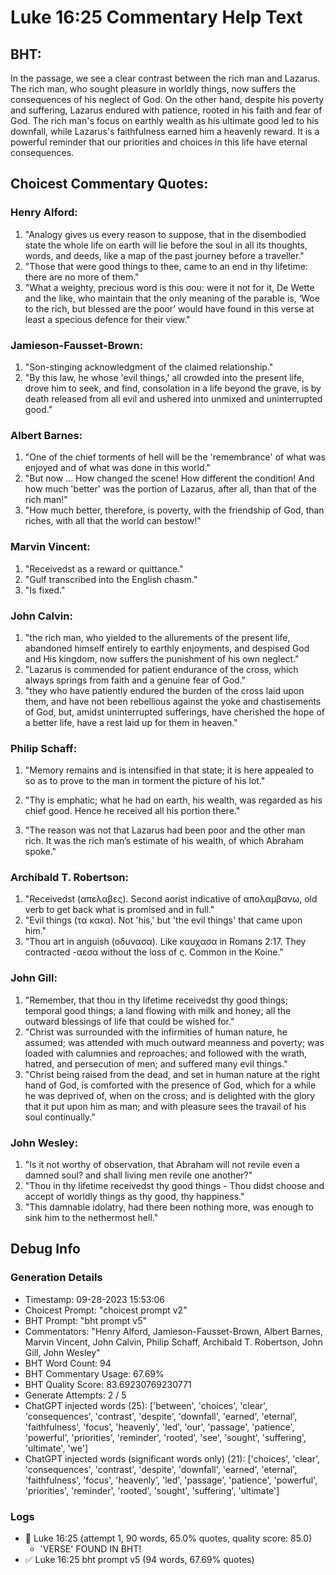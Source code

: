 # Luke 16:25 Commentary Help Text

## BHT:
In the passage, we see a clear contrast between the rich man and Lazarus. The rich man, who sought pleasure in worldly things, now suffers the consequences of his neglect of God. On the other hand, despite his poverty and suffering, Lazarus endured with patience, rooted in his faith and fear of God. The rich man's focus on earthly wealth as his ultimate good led to his downfall, while Lazarus's faithfulness earned him a heavenly reward. It is a powerful reminder that our priorities and choices in this life have eternal consequences.

## Choicest Commentary Quotes:
### Henry Alford:
1. "Analogy gives us every reason to suppose, that in the disembodied state the whole life on earth will lie before the soul in all its thoughts, words, and deeds, like a map of the past journey before a traveller."
2. "Those that were good things to thee, came to an end in thy lifetime: there are no more of them."
3. "What a weighty, precious word is this σου: were it not for it, De Wette and the like, who maintain that the only meaning of the parable is, ‘Woe to the rich, but blessed are the poor’ would have found in this verse at least a specious defence for their view."

### Jamieson-Fausset-Brown:
1. "Son-stinging acknowledgment of the claimed relationship."
2. "By this law, he whose 'evil things,' all crowded into the present life, drove him to seek, and find, consolation in a life beyond the grave, is by death released from all evil and ushered into unmixed and uninterrupted good."

### Albert Barnes:
1. "One of the chief torments of hell will be the 'remembrance' of what was enjoyed and of what was done in this world."
2. "But now ... How changed the scene! How different the condition! And how much 'better' was the portion of Lazarus, after all, than that of the rich man!"
3. "How much better, therefore, is poverty, with the friendship of God, than riches, with all that the world can bestow!"

### Marvin Vincent:
1. "Receivedst as a reward or quittance."
2. "Gulf transcribed into the English chasm."
3. "Is fixed."

### John Calvin:
1. "the rich man, who yielded to the allurements of the present life, abandoned himself entirely to earthly enjoyments, and despised God and His kingdom, now suffers the punishment of his own neglect."
2. "Lazarus is commended for patient endurance of the cross, which always springs from faith and a genuine fear of God."
3. "they who have patiently endured the burden of the cross laid upon them, and have not been rebellious against the yoke and chastisements of God, but, amidst uninterrupted sufferings, have cherished the hope of a better life, have a rest laid up for them in heaven."

### Philip Schaff:
1. "Memory remains and is intensified in that state; it is here appealed to so as to prove to the man in torment the picture of his lot."
   
2. "Thy is emphatic; what he had on earth, his wealth, was regarded as his chief good. Hence he received all his portion there."
3. "The reason was not that Lazarus had been poor and the other man rich. It was the rich man’s estimate of his wealth, of which Abraham spoke."

### Archibald T. Robertson:
1. "Receivedst (απελαβες). Second aorist indicative of απολαμβανω, old verb to get back what is promised and in full." 
2. "Evil things (τα κακα). Not 'his,' but 'the evil things' that came upon him." 
3. "Thou art in anguish (οδυνασα). Like καυχασα in Romans 2:17. They contracted -αεσα without the loss of ς. Common in the Koine."

### John Gill:
1. "Remember, that thou in thy lifetime receivedst thy good things; temporal good things; a land flowing with milk and honey; all the outward blessings of life that could be wished for."
2. "Christ was surrounded with the infirmities of human nature, he assumed; was attended with much outward meanness and poverty; was loaded with calumnies and reproaches; and followed with the wrath, hatred, and persecution of men; and suffered many evil things."
3. "Christ being raised from the dead, and set in human nature at the right hand of God, is comforted with the presence of God, which for a while he was deprived of, when on the cross; and is delighted with the glory that it put upon him as man; and with pleasure sees the travail of his soul continually."

### John Wesley:
1. "Is it not worthy of observation, that Abraham will not revile even a damned soul? and shall living men revile one another?"
2. "Thou in thy lifetime receivedst thy good things - Thou didst choose and accept of worldly things as thy good, thy happiness."
3. "This damnable idolatry, had there been nothing more, was enough to sink him to the nethermost hell."


## Debug Info
### Generation Details
- Timestamp: 09-28-2023 15:53:06
- Choicest Prompt: "choicest prompt v2"
- BHT Prompt: "bht prompt v5"
- Commentators: "Henry Alford, Jamieson-Fausset-Brown, Albert Barnes, Marvin Vincent, John Calvin, Philip Schaff, Archibald T. Robertson, John Gill, John Wesley"
- BHT Word Count: 94
- BHT Commentary Usage: 67.69%
- BHT Quality Score: 83.69230769230771
- Generate Attempts: 2 / 5
- ChatGPT injected words (25):
	['between', 'choices', 'clear', 'consequences', 'contrast', 'despite', 'downfall', 'earned', 'eternal', 'faithfulness', 'focus', 'heavenly', 'led', 'our', 'passage', 'patience', 'powerful', 'priorities', 'reminder', 'rooted', 'see', 'sought', 'suffering', 'ultimate', 'we']
- ChatGPT injected words (significant words only) (21):
	['choices', 'clear', 'consequences', 'contrast', 'despite', 'downfall', 'earned', 'eternal', 'faithfulness', 'focus', 'heavenly', 'led', 'passage', 'patience', 'powerful', 'priorities', 'reminder', 'rooted', 'sought', 'suffering', 'ultimate']

### Logs
- 🔄 Luke 16:25 (attempt 1, 90 words, 65.0% quotes, quality score: 85.0) 
	- 'VERSE' FOUND IN BHT!
- ✅ Luke 16:25 bht prompt v5 (94 words, 67.69% quotes)